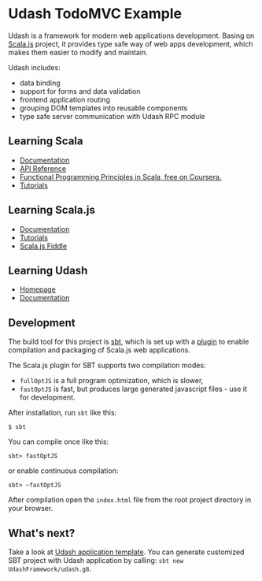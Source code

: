 # Udash TodoMVC Example

Udash is a framework for modern web applications development. Basing on [Scala.js](http://www.scala-js.org/doc/) project, 
it provides type safe way of web apps development, which makes them easier to modify and maintain. 

Udash includes:

* data binding
* support for forms and data validation
* frontend application routing
* grouping DOM templates into reusable components
* type safe server communication with Udash RPC module


## Learning Scala

* [Documentation](http://scala-lang.org/documentation/)
* [API Reference](http://www.scala-lang.org/api/2.11.7/)
* [Functional Programming Principles in Scala, free on Coursera.](https://www.coursera.org/course/progfun)
* [Tutorials](http://docs.scala-lang.org/tutorials/)


## Learning Scala.js

* [Documentation](http://www.scala-js.org/doc/)
* [Tutorials](http://www.scala-js.org/tutorial/)
* [Scala.js Fiddle](http://www.scala-js-fiddle.com/)


## Learning Udash

* [Homepage](http://udash.io/)
* [Documentation](http://guide.udash.io/)


## Development

The build tool for this project is [sbt](http://www.scala-sbt.org), which is 
set up with a [plugin](http://www.scala-js.org/doc/sbt-plugin.html) 
to enable compilation and packaging of Scala.js web applications. 

The Scala.js plugin for SBT supports two compilation modes:
 
* `fullOptJS` is a full program optimization, which is slower,
* `fastOptJS` is fast, but produces large generated javascript files - use it for development.

After installation, run `sbt` like this:

```
$ sbt
```

You can compile once like this:

```
sbt> fastOptJS 
```

or enable continuous compilation:

```
sbt> ~fastOptJS
```

After compilation open the `index.html` file from the root project directory in your browser.  

## What's next?

Take a look at [Udash application template](https://github.com/UdashFramework/udash.g8). You can generate
customized SBT project with Udash application by calling: `sbt new UdashFramework/udash.g8`. 